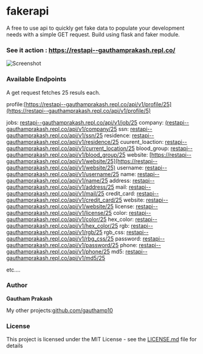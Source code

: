 # fakerapi
A free to use api to quickly get fake data to populate your development needs with a simple GET request.
Build using flask and faker module.


### See it action : https://restapi--gauthamprakash.repl.co/

![Screenshot](https://imgur.com/ldlmzmb.png)


### Available Endpoints

A get request fetches 25 resuls each.

profile:[https://restapi--gauthamprakash.repl.co/api/v1/profile/25](https://restapi--gauthamprakash.repl.co/api/v1/profile/5)

jobs: [restapi--gauthamprakash.repl.co/api/v1/job/25]()
company: [(restapi--gauthamprakash.repl.co/api/v1/company/25](https://restapi--gauthamprakash.repl.co/api/v1/company/25)
ssn: [restapi--gauthamprakash.repl.co/api/v1/ssn/25](https://restapi--gauthamprakash.repl.co/api/v1/ssn/25)
residence: [restapi--gauthamprakash.repl.co/api/v1/residence/25](https://restapi--gauthamprakash.repl.co/api/v1/residence/25)
cuurent_loaction: [restapi--gauthamprakash.repl.co/api/v1/current_location/25](https://restapi--gauthamprakash.repl.co/api/v1/current_location/25)
blood_group: [restapi--gauthamprakash.repl.co/api/v1/blood_group/25](https://restapi--gauthamprakash.repl.co/api/v1/blood_group/25)
website: [https://restapi--gauthamprakash.repl.co/api/v1/website/25](https://restapi--gauthamprakash.repl.co/api/v1/website/25)
username: [restapi--gauthamprakash.repl.co/api/v1/username/25](https://restapi--gauthamprakash.repl.co/api/v1/username/25)
name: [restapi--gauthamprakash.repl.co/api/v1/name/25](https://restapi--gauthamprakash.repl.co/api/v1/name/25)
address: [restapi--gauthamprakash.repl.co/api/v1/address/25](https://restapi--gauthamprakash.repl.co/api/v1/address/25)
mail: [restapi--gauthamprakash.repl.co/api/v1/mail/25](https://restapi--gauthamprakash.repl.co/api/v1/mail/25)
credit_card: [restapi--gauthamprakash.repl.co/api/v1/credit_card/25](https://restapi--gauthamprakash.repl.co/api/v1/credit_card/25)
website: [restapi--gauthamprakash.repl.co/api/v1/website/25](https://restapi--gauthamprakash.repl.co/api/v1/sentence/25)
license: [restapi--gauthamprakash.repl.co/api/v1/license/25](https://restapi--gauthamprakash.repl.co/api/v1/license/25)
color: [restapi--gauthamprakash.repl.co/api/v1/color/25](https://restapi--gauthamprakash.repl.co/api/v1/color/25)
hex_color: [restapi--gauthamprakash.repl.co/api/v1/hex_color/25](https://restapi--gauthamprakash.repl.co/api/v1/hex_color/25)
rgb: [restapi--gauthamprakash.repl.co/api/v1/rgb/25](https://restapi--gauthamprakash.repl.co/api/v1/rgb/25)
rgb_css: [restapi--gauthamprakash.repl.co/api/v1/rbg_css/25](https://restapi--gauthamprakash.repl.co/api/v1/rgb_css/25)
password: [restapi--gauthamprakash.repl.co/api/v1/password/25](https://restapi--gauthamprakash.repl.co/api/v1/password/25)
phone: [restapi--gauthamprakash.repl.co/api/v1/phone/25](https://restapi--gauthamprakash.repl.co/api/v1/phone/25)
md5: [restapi--gauthamprakash.repl.co/api/v1/md5/25](https://restapi--gauthamprakash.repl.co/api/v1/md5/25)

etc....

### Author

 **Gautham Prakash**
 
 My other projects:[github.com/gauthamp10](https://gauthamp10.github.io/)


### License

This project is licensed under the MIT License - see the [LICENSE.md](LICENSE.md) file for details

